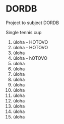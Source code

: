 # DORDB
Project to subject DORDB

Single tennis cup

1. úloha - HOTOVO
2. úloha - HOTOVO
2. úloha
4. úloha - hOTOVO
5. úloha
6. úloha
7. úloha
8. úloha
9. úloha
10. úloha
11. úloha
12. úloha
13. úloha
14. úloha
15. úloha